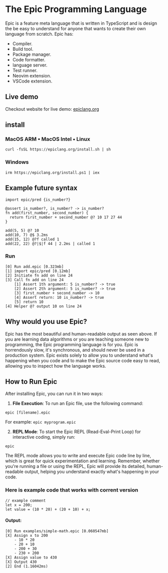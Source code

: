 # The Epic Programming Language

Epic is a feature meta language that is written in TypeScript and is design the be easy to understand for anyone that wants to create their own language from scratch. Epic has:

- Compiler.
- Build tool.
- Package manager.
- Code formatter.
- language server.
- Test runner.
- Neovim extension.
- VSCode extension.

## Live demo

Checkout website for live demo: [epiclang.org](https://epiclang.org)

## install

### MacOS ARM • MacOS Intel • Linux

```
curl -fsSL https://epiclang.org/install.sh | sh
```

### Windows

```
irm https://epiclang.org/install.ps1 | iex
```

## Example future syntax

```
import epic/pred {is_number?}

@assert is_number?, is_number? -> is_number?
fn add(first_number, second_number) {
  return first_number + second_number @? 10 17 27 44
}

add(5, 5) @? 10
add(10, 7) @$ 3.2ms
add(15, 12) @?f called 1
add(22, 22) @?|$|f 44 | 2.2ms | called 1
```

### Run

```
[0] Run add.epic [0.323mb]
[1] import epic/pred [0.12mb]
[2] Initiate fn add on line 24
[3] Call fn add on line 24
    [1] Assert 1th argument: 5 is_number? -> true
    [2] Assert 2th argument: 5 is_number? -> true
    [3] first_number + second_number -> 10
    [4] Assert return: 10 is_number? -> true
    [5] return 10
[4] Helper @? output 10 on line 24
```

## Why would you use Epic?

Epic has the most beautiful and human-readable output as seen above. If you are learning data algorithms or you are teaching someone new to programming, the Epic programming language is for you. Epic is horrendously slow, it's synchronous, and should never be used in a production system. Epic exists solely to allow you to understand what's happening when you code and to make the Epic source code easy to read, allowing you to inspect how the language works.

## How to Run Epic

After installing Epic, you can run it in two ways:

1. **File Execution**: To run an Epic file, use the following command:

```
epic [filename].epic
```

For example: `epic myprogram.epic`

2. **REPL Mode**: To start the Epic REPL (Read-Eval-Print Loop) for interactive coding, simply run:

```
epic
```

The REPL mode allows you to write and execute Epic code line by line, which is great for quick experimentation and learning.
Remember, whether you're running a file or using the REPL, Epic will provide its detailed, human-readable output, helping you understand exactly what's happening in your code.

### Here is example code that works with corrent version

```
// example comment
let x = 200;
let value = (10 * 20) + (20 + 10) + x;
```

#### Output:

```
[0] Run examples/simple-math.epic [0.060547mb]
[X] Assign x to 200
    - 10 * 20
    - 20 + 10
    - 200 + 30
    - 230 + 200
[X] Assign value to 430
[X] Output 430
[2] End (1.16042ms)
```

